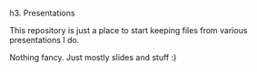 h3. Presentations

This repository is just a place to start keeping files from various presentations I do.

Nothing fancy. Just mostly slides and stuff :)
